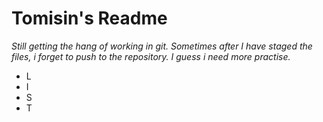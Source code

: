 # Tomisin's Readme
 
 *Still getting the hang of working in git. Sometimes after I have staged the files, i forget to push to the repository. I guess i need more practise.*

* L
* I
* S
* T
 
 
